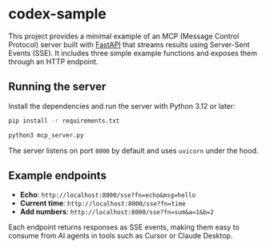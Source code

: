 # codex-sample

This project provides a minimal example of an MCP (Message Control Protocol) server built with
[FastAPI](https://fastapi.tiangolo.com/) that streams results using Server-Sent Events (SSE). It
includes three simple example functions and exposes them through an HTTP endpoint.

## Running the server

Install the dependencies and run the server with Python 3.12 or later:

```bash
pip install -r requirements.txt
```

```bash
python3 mcp_server.py
```

The server listens on port `8000` by default and uses `uvicorn` under the hood.

## Example endpoints

- **Echo**: `http://localhost:8000/sse?fn=echo&msg=hello`
- **Current time**: `http://localhost:8000/sse?fn=time`
- **Add numbers**: `http://localhost:8000/sse?fn=sum&a=1&b=2`

Each endpoint returns responses as SSE events, making them easy to
consume from AI agents in tools such as Cursor or Claude Desktop.